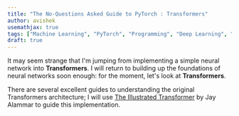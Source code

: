 ```yaml
---
title: "The No-Questions Asked Guide to PyTorch : Transformers"
author: avishek
usemathjax: true
tags: ["Machine Learning", "PyTorch", "Programming", "Deep Learning", "Transformers"]
draft: true
---
```


It may seem strange that I'm jumping from implementing a simple neural network into **Transformers**. I will return to building up the foundations of neural networks soon enough: for the moment, let's look at **Transformers**.

There are several excellent guides to understanding the original Transformers architecture; I will use [The Illustrated Transformer](https://jalammar.github.io/illustrated-transformer/) by Jay Alammar to guide this implementation.
